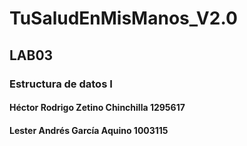 # TuSaludEnMisManos_V2.0
## LAB03
### Estructura de datos I
####
#### Héctor Rodrigo Zetino Chinchilla 1295617
#### Lester Andrés García Aquino 1003115
